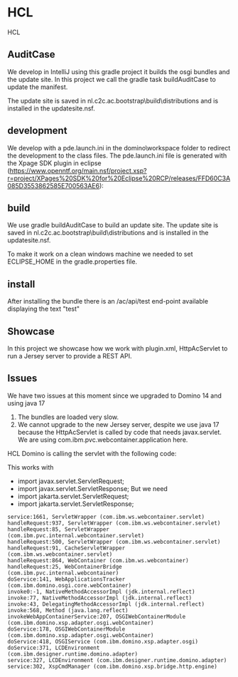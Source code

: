 # HCL

HCL

## AuditCase

We develop in IntelliJ using this gradle project it builds the osgi bundles and the update site.
In this project we call the gradle task buildAuditCase to update the manifest.

The update site is saved in nl.c2c.ac.bootstrap\build\distributions and is installed in the updatesite.nsf.

## development

We develop with a pde.launch.ini in the domino\workspace folder to redirect the development to the class files.
The pde.launch.ini file is generated with the Xpage SDK plugin in eclipse (https://www.openntf.org/main.nsf/project.xsp?r=project/XPages%20SDK%20for%20Eclipse%20RCP/releases/FFD60C3A085D3553862585E700563AE6):

## build

We use gradle buildAuditCase to build an update site.
The update site is saved in nl.c2c.ac.bootstrap\build\distributions and is installed in the updatesite.nsf.

To make it work on a clean windows machine we needed to set ECLIPSE_HOME in the gradle.properties file.

## install

After installing the bundle there is an /ac/api/test end-point available displaying the text "test"

## Showcase

In this project we showcase how we work with plugin.xml, HttpAcServlet to run a Jersey server to provide a REST API.

## Issues

We have two issues at this moment since we upgraded to Domino 14 and using java 17

1. The bundles are loaded very slow.
2. We cannot upgrade to the new Jersey server, despite we use java 17 because the HttpAcServlet is called by code that needs javax.servlet.
   We are using com.ibm.pvc.webcontainer.application here.


HCL Domino is calling the servlet with the following code:

This works with
* import javax.servlet.ServletRequest;
* import javax.servlet.ServletResponse;
But we need
* import jakarta.servlet.ServletRequest;
* import jakarta.servlet.ServletResponse;


```service:28, HttpAcServlet (nl.c2c.ac.api2.application.servlet.ac)
service:1661, ServletWrapper (com.ibm.ws.webcontainer.servlet)
handleRequest:937, ServletWrapper (com.ibm.ws.webcontainer.servlet)
handleRequest:85, ServletWrapper (com.ibm.pvc.internal.webcontainer.servlet)
handleRequest:500, ServletWrapper (com.ibm.ws.webcontainer.servlet)
handleRequest:91, CacheServletWrapper (com.ibm.ws.webcontainer.servlet)
handleRequest:864, WebContainer (com.ibm.ws.webcontainer)
handleRequest:25, WebContainerBridge (com.ibm.pvc.internal.webcontainer)
doService:141, WebApplicationsTracker (com.ibm.domino.osgi.core.webContainer)
invoke0:-1, NativeMethodAccessorImpl (jdk.internal.reflect)
invoke:77, NativeMethodAccessorImpl (jdk.internal.reflect)
invoke:43, DelegatingMethodAccessorImpl (jdk.internal.reflect)
invoke:568, Method (java.lang.reflect)
invokeWebAppContainerService:207, OSGIWebContainerModule (com.ibm.domino.xsp.adapter.osgi.webContainer)
doService:178, OSGIWebContainerModule (com.ibm.domino.xsp.adapter.osgi.webContainer)
doService:418, OSGIService (com.ibm.domino.xsp.adapter.osgi)
doService:371, LCDEnvironment (com.ibm.designer.runtime.domino.adapter)
service:327, LCDEnvironment (com.ibm.designer.runtime.domino.adapter)
service:302, XspCmdManager (com.ibm.domino.xsp.bridge.http.engine)
